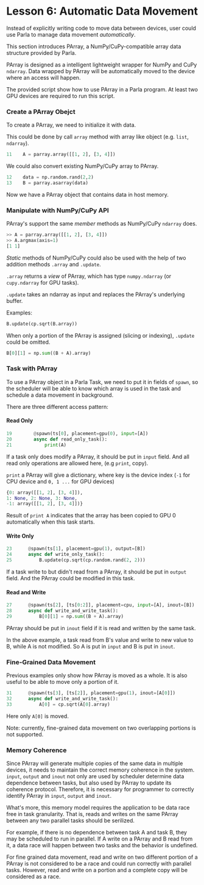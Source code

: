 # Lesson 6: Automatic Data Movement

Instead of explicitly writing code to move data between devices, user could use Parla to manage data movement *automatically*. 

This section introduces PArray, a NumPy/CuPy-compatible array data structure provided by Parla. 

PArray is designed as a intelligent lightweight wrapper for NumPy and CuPy `ndarray`. Data wrapped by PArray will be automatically moved to the device where an access will happen.

The provided script show how to use PArray in a Parla program. At least two GPU devices are required to run this script.

### Create a PArray Obejct

To create a PArray, we need to initialize it with data.

This could be done by call `array` method with array like object (e.g. `list`, `ndarray`).

```Python
11    A = parray.array([[1, 2], [3, 4]])
```

We could also convert existing NumPy/CuPy array to PArray.

```Python
12    data = np.random.rand(2,2)
13    B = parray.asarray(data)
```

Now we have a PArray object that contains data in host memory.

### Manipulate with NumPy/CuPy API

PArray's support the same *member* methods as NumPy/CuPy `ndarray` does.

```Python
>> A = parray.array([[1, 2], [3, 4]])
>> A.argmax(axis=1)
[1 1]
```

*Static* methods of NumPy/CuPy could also be used with the help of two addition methods `.array` and `.update`.

`.array` returns a *view* of PArray, which has type `numpy.ndarray` (or `cupy.ndarray` for GPU tasks).

`.update` takes an ndarray as input and replaces the PArray's underlying buffer.

Examples:

```Python
B.update(cp.sqrt(B.array))
```

When only a portion of the PArray is assigned (slicing or indexing),  `.update`  could be omitted.

```Python
B[0][1] = np.sum((B + A).array)
```

### Task with PArray
To use a PArray object in a Parla Task, we need to put it in fields of `spawn`, so the scheduler will be able to know which array is used in the task and schedule a data movement in background.

There are three different access pattern:
#### Read Only
```Python
19        @spawn(ts[0], placement=gpu(0), input=[A])
20        async def read_only_task():
21            print(A)
```
If a task only does modify a PArray, it should be put in `input` field. And all read only operations are allowed here, (e.g `print`, copy).

`print` a PArray will give a dictionary, where key is the device index (`-1` for CPU device and `0, 1 ...` for GPU devices)

```Python
{0: array([[1, 2], [3, 4]]), 
1: None, 2: None, 3: None, 
-1: array([[1, 2], [3, 4]])}
```
Result of `print A` indicates that the array has been copied to GPU 0 automatically when this task starts.

#### Write Only

```Python
23      @spawn(ts[1], placement=gpu(1), output=[B])
24      async def write_only_task():
25          B.update(cp.sqrt(cp.random.rand(2, 2)))
```

If a task write to but didn't read from a PArray, it should be put in `output` field. And the PArray could be modified in this task.

#### Read and Write

```Python
27      @spawn(ts[2], [ts[0:2]], placement=cpu, input=[A], inout=[B])
28      async def write_and_write_task():
29          B[0][1] = np.sum((B + A).array)

```
PArray should be put in `inout` field if it is read and written by the same task.

In the above example, a task read from B's value and write to new value to B, while A is not modified. So A is put in `input` and B is put in `inout`.

### Fine-Grained Data Movement
Previous examples only show how PArray is moved as a whole. It is also useful to be able to move only a portion of it.

```Python
31      @spawn(ts[3], [ts[2]], placement=gpu(1), inout=[A[0]])
32      async def write_and_write_task():
33          A[0] = cp.sqrt(A[0].array)
```
Here only `A[0]` is moved.

Note: currently, fine-grained data movement on two overlapping portions is not supported.


### Memory Coherence

Since PArray will generate multiple copies of the same data in multiple devices, it needs to maintain the correct memory coherence in the system. `input`, `output` and `inout` not only are used by scheduler determine data dependence between tasks, but also used by PArray to update its coherence protocol. Therefore, it is necessary for programmer to correctly identify PArray in `input`, `output` and `inout`.

What's more, this memory model requires the application to be data race free in task granularity. That is, reads and writes on the same PArray between any two parallel tasks should be serilized.

For example, if there is no dependence between task A and task B, they may be scheduled to run in parallel. If A write on a PArray and B read from it, a data race will happen between two tasks and the behavior is undefined.

For fine grained data movement, read and write on two different portion of a PArray is not considered to be a race and could run correctly with parallel tasks. However, read and write on a portion and a complete copy will be considered as a race.
